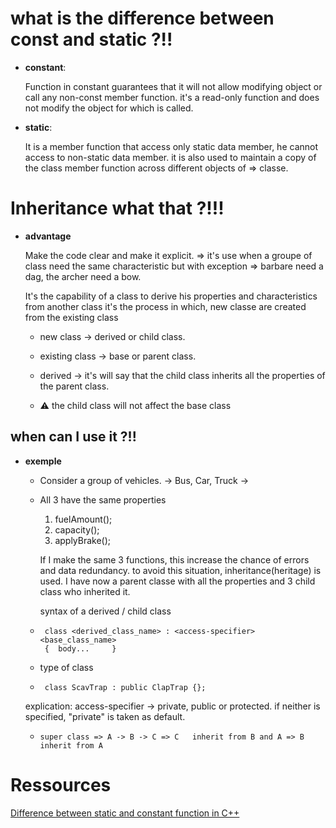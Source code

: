 #	what is the difference between const and static ?!!

* **constant**:	
  
  Function in constant guarantees that it will not allow modifying object or call any non-const member
  function. it's a read-only function and does not modify the object for which is called.

* **static**: 	
  
  It is a member function that access only static data member, he cannot access to non-static data member.
  it is also used to maintain a copy of the class member function across different objects of => classe.



# Inheritance what that ?!!!

* **advantage** 
  
  Make the code clear and make it explicit. => it's use when a groupe of class need the same characteristic
  but with exception => barbare need a dag, the archer need a bow.

  It's the capability of a class to derive his properties and characteristics from another class
  it's the process in which, new classe are created from the existing class
  - new class			-> derived or child class.
  - existing class	-> base or parent class.
  - derived			-> it's will say that the child class inherits all the properties of the parent class.

  - ⚠️ the child class will not affect the base class

## when can I use it ?!!

* **exemple**
  - Consider a group of vehicles. -> Bus, Car, Truck ->
  - All 3 have the same properties 
    1. fuelAmount();
    2. capacity();
    3. applyBrake();
 
    If I make the same 3 functions, this increase the chance of errors and data redundancy.
    to avoid this situation, inheritance(heritage) is used.
    I have now a parent classe with all the properties and 3 child class who inherited it.

    syntax of a derived / child class
  *      class <derived_class_name> : <access-specifier> <base_class_name>
         {	body...		}

  * type of class
  *      class ScavTrap : public ClapTrap {};

  explication:	access-specifier → private, public or protected. if neither is specified,
  "private" is taken as default.

   *     super class => A -> B -> C => C   inherit from B and A => B    inherit from A

# Ressources

[Difference between static and constant function in C++](https://www.geeksforgeeks.org/difference-between-static-and-constant-function-in-cpp/)
